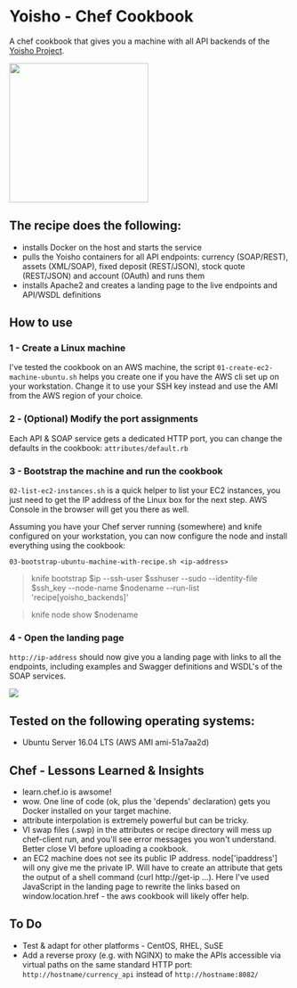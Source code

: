 # Yoisho - Chef Cookbook

A chef cookbook that gives you a machine with all API backends of the [Yoisho Project](https://github.com/u1i/yoisho/tree/master/chef-cookbook).

<img src="https://raw.githubusercontent.com/u1i/yoisho/master/resources/yoisho-logo.png" width="250"/>

## The recipe does the following:

* installs Docker on the host and starts the service
* pulls the Yoisho containers for all API endpoints: currency (SOAP/REST), assets (XML/SOAP), fixed deposit (REST/JSON), stock quote (REST/JSON) and account (OAuth) and runs them
* installs Apache2 and creates a landing page to the live endpoints and API/WSDL definitions

## How to use

### 1 - Create a Linux machine

I've tested the cookbook on an AWS machine, the script `01-create-ec2-machine-ubuntu.sh` helps you create one if you have the AWS cli set up on your workstation. Change it to use your SSH key instead and use the AMI from the AWS region of your choice.

### 2 - (Optional) Modify the port assignments

Each API & SOAP service gets a dedicated HTTP port, you can change the defaults in the cookbook: `attributes/default.rb`

### 3 - Bootstrap the machine and run the cookbook

`02-list-ec2-instances.sh` is a quick helper to list your EC2 instances, you just need to get the IP address of the Linux box for the next step. AWS Console in the browser will get you there as well.

Assuming you have your Chef server running (somewhere) and knife configured on your workstation, you can now configure the node and install everything using the cookbook:

`03-bootstrap-ubuntu-machine-with-recipe.sh <ip-address>`

> knife bootstrap $ip --ssh-user $sshuser --sudo --identity-file $ssh_key --node-name $nodename --run-list 'recipe[yoisho_backends]'

> knife node show $nodename

### 4 - Open the landing page

`http://ip-address` should now give you a landing page with links to all the endpoints, including examples and Swagger definitions and WSDL's of the SOAP services.

![](https://raw.githubusercontent.com/u1i/yoisho/master/resources/ychefpage2.png)

## Tested on the following operating systems:

* Ubuntu Server 16.04 LTS (AWS AMI ami-51a7aa2d)

## Chef - Lessons Learned & Insights

* learn.chef.io is awsome!
* wow. One line of code (ok, plus the 'depends' declaration) gets you Docker installed on your target machine.
* attribute interpolation is extremely powerful but can be tricky.
* VI swap files (.swp) in the attributes or recipe directory will mess up chef-client run, and you'll see error messages you won't understand. Better close VI before uploading a cookbook.
* an EC2 machine does not see its public IP address. node['ipaddress'] will ony give me the private IP. Will have to create an attribute that gets the output of a shell command (curl http://get-ip ...). Here I've used JavaScript in the landing page to rewrite the links based on window.location.href - the aws cookbook will likely offer help.

## To Do

* Test & adapt for other platforms - CentOS, RHEL, SuSE
* Add a reverse proxy (e.g. with NGINX) to make the APIs accessible via virtual paths on the same standard HTTP port: `http://hostname/currency_api` instead of `http://hostname:8082/` 
